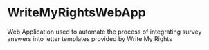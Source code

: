 # WriteMyRightsWebApp
Web Application used to automate the process of integrating survey answers into letter templates provided by Write My Rights
